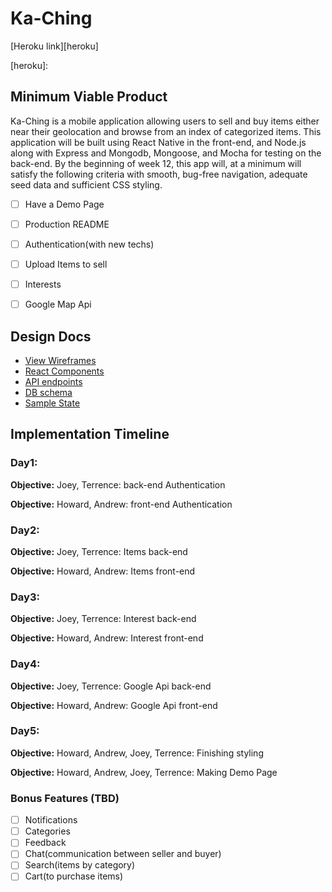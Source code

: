 # Ka-Ching

[Heroku link][heroku]

[heroku]:

## Minimum Viable Product

Ka-Ching is a mobile application allowing users to sell and buy items either near their geolocation and browse from an index of categorized items. This application will be built using React Native in the front-end, and Node.js along with Express and Mongodb, Mongoose, and Mocha for testing on the back-end. By the beginning of week 12, this app will, at a minimum will satisfy the following criteria with smooth, bug-free navigation, adequate seed data and
sufficient CSS styling.

- [ ] Have a Demo Page
- [ ] Production README
- [ ] Authentication(with new techs)
- [ ] Upload Items to sell
- [ ] Interests
- [ ] Google Map Api


## Design Docs
* [View Wireframes][wireframes]
* [React Components][components]
* [API endpoints][api-endpoints]
* [DB schema][schema]
* [Sample State][sample-state]

[wireframes]: ./wireframes
[components]: ./component-hierarchy.md
[sample-state]: ./sample-state.md
[api-endpoints]: ./api-endpoints.md
[schema]: ./schema.md

## Implementation Timeline

### Day1:

**Objective:** Joey, Terrence: back-end Authentication

**Objective:** Howard, Andrew: front-end Authentication

### Day2:

**Objective:** Joey, Terrence: Items back-end

**Objective:** Howard, Andrew: Items front-end

### Day3:

**Objective:** Joey, Terrence: Interest back-end

**Objective:** Howard, Andrew: Interest front-end

### Day4:

**Objective:** Joey, Terrence: Google Api back-end

**Objective:** Howard, Andrew: Google Api front-end

### Day5:

**Objective:** Howard, Andrew, Joey, Terrence: Finishing styling

**Objective:** Howard, Andrew, Joey, Terrence: Making Demo Page

### Bonus Features (TBD)
- [ ] Notifications
- [ ] Categories
- [ ] Feedback
- [ ] Chat(communication between seller and buyer)
- [ ] Search(items by category)
- [ ] Cart(to purchase items)
